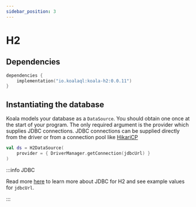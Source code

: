 ```yaml
---
sidebar_position: 3
---
```


# H2

## Dependencies

```kotlin title="build.gradle.kts"
dependencies {
    implementation("io.koalaql:koala-h2:0.0.11")
}
```

## Instantiating the database

Koala models your database as a `DataSource`. You should obtain one once at the start of your program.
The only required argument is the provider which supplies JDBC connections.
JDBC connections can be supplied directly from the driver or from a connection pool like [HikariCP](https://github.com/brettwooldridge/HikariCP)

```kotlin
val ds = H2DataSource(
    provider = { DriverManager.getConnection(jdbcUrl) }
)
```

:::info JDBC

Read more [here](http://www.h2database.com/html/features.html#database_url)
to learn more about JDBC for H2 and see example values for `jdbcUrl`.

:::
